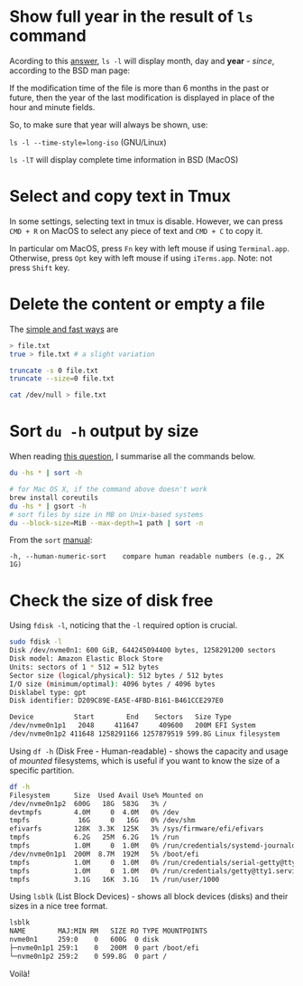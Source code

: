 # Show full year in the result of `ls` command
Acording to this [answer](https://unix.stackexchange.com/a/415262/30988), `ls -l` will display month, day and **year** - *since*, according to the BSD man page: 

If the modification time of the file is more than 6 months in the past or future, then the year of the last modification is displayed in place of the hour and minute fields.

So, to make sure that year will always be shown, use:

`ls -l --time-style=long-iso` (GNU/Linux)

`ls -lT` will display complete time information in BSD (MacOS)

# Select and copy text in Tmux
In some settings, selecting text in tmux is disable. However, we can press `CMD + R` on MacOS to select any piece of text and `CMD + C` to copy it.

In particular om MacOS, press `Fn` key with left mouse if using `Terminal.app`. Otherwise, press `Opt` key with left mouse if using `iTerms.app`. Note: not press `Shift` key. 

# Delete the content or empty a file
The [simple and fast ways](https://stackoverflow.com/questions/22402054/what-is-the-simplest-way-to-delete-the-contents-of-a-file-in-bash) are 
```bash
> file.txt
true > file.txt # a slight variation

truncate -s 0 file.txt
truncate --size=0 file.txt

cat /dev/null > file.txt
```
# Sort `du -h` output by size
When reading [this question](https://serverfault.com/questions/62411/how-can-i-sort-du-h-output-by-size), I summarise all the commands below.
```bash
du -hs * | sort -h

# for Mac OS X, if the command above doesn't work
brew install coreutils
du -hs * | gsort -h
# sort files by size in MB on Unix-based systems
du --block-size=MiB --max-depth=1 path | sort -n
```
From the `sort` [manual](https://linux.die.net/man/1/sort):
```text
-h, --human-numeric-sort    compare human readable numbers (e.g., 2K 1G)
```

# Check the size of disk free
Using `fdisk -l`, noticing that the `-l` required option is crucial.
```bash
sudo fdisk -l 
Disk /dev/nvme0n1: 600 GiB, 644245094400 bytes, 1258291200 sectors
Disk model: Amazon Elastic Block Store              
Units: sectors of 1 * 512 = 512 bytes
Sector size (logical/physical): 512 bytes / 512 bytes
I/O size (minimum/optimal): 4096 bytes / 4096 bytes
Disklabel type: gpt
Disk identifier: D209C89E-EA5E-4FBD-B161-B461CCE297E0

Device          Start        End    Sectors   Size Type
/dev/nvme0n1p1   2048     411647     409600   200M EFI System
/dev/nvme0n1p2 411648 1258291166 1257879519 599.8G Linux filesystem
```
Using `df -h` (Disk Free - Human-readable) - shows the capacity and usage of *mounted* filesystems, which is useful if you want to know the size of a specific partition.
```bash
df -h 
Filesystem      Size  Used Avail Use% Mounted on
/dev/nvme0n1p2  600G   18G  583G   3% /
devtmpfs        4.0M     0  4.0M   0% /dev
tmpfs            16G     0   16G   0% /dev/shm
efivarfs        128K  3.3K  125K   3% /sys/firmware/efi/efivars
tmpfs           6.2G   25M  6.2G   1% /run
tmpfs           1.0M     0  1.0M   0% /run/credentials/systemd-journald.service
/dev/nvme0n1p1  200M  8.7M  192M   5% /boot/efi
tmpfs           1.0M     0  1.0M   0% /run/credentials/serial-getty@ttyS0.service
tmpfs           1.0M     0  1.0M   0% /run/credentials/getty@tty1.service
tmpfs           3.1G   16K  3.1G   1% /run/user/1000
```
Using `lsblk` (List Block Devices) - shows all block devices (disks) and their sizes in a nice tree format.
```bash
lsblk
NAME        MAJ:MIN RM   SIZE RO TYPE MOUNTPOINTS
nvme0n1     259:0    0   600G  0 disk 
├─nvme0n1p1 259:1    0   200M  0 part /boot/efi
└─nvme0n1p2 259:2    0 599.8G  0 part /
```
Voilà!

